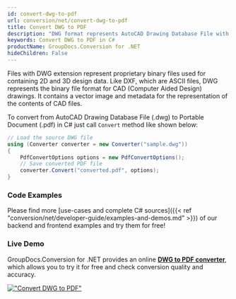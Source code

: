 ```yaml
---
id: convert-dwg-to-pdf
url: conversion/net/convert-dwg-to-pdf
title: Convert DWG to PDF
description: "DWG format represents AutoCAD Drawing Database File with .dwg extension. Learn how to convert DWG to PDF file programmatically in C# language using GroupDocs.Conversion for .NET library."
keywords: Convert DWG to PDF in C#
productName: GroupDocs.Conversion for .NET
hideChildren: False
---
```


Files with DWG extension represent proprietary binary files used for containing 2D and 3D design data. Like DXF, which are ASCII files, DWG represents the binary file format for CAD (Computer Aided Design) drawings. It contains a vector image and metadata for the representation of the contents of CAD files.

To convert from AutoCAD Drawing Database File (.dwg) to Portable Document (.pdf) in C# just call `Convert` method like shown below:

```csharp
// Load the source DWG file
using (Converter converter = new Converter("sample.dwg"))
{
    PdfConvertOptions options = new PdfConvertOptions();
    // Save converted PDF file
    converter.Convert("converted.pdf", options);
}
```

### Code Examples

Please find more [use-cases and complete C# sources]({{< ref "conversion/net/developer-guide/examples-and-demos.md" >}}) of our backend and frontend examples and try them for free!

### Live Demo

GroupDocs.Conversion for .NET provides an online [**DWG to PDF converter**](https://products.groupdocs.app/conversion/dwg-to-pdf), which allows you to try it for free and check conversion quality and accuracy.

[!["Convert DWG to PDF"](conversion/net/images/convert-dwg-to-pdf.png)](https://products.groupdocs.app/conversion/dwg-to-pdf)